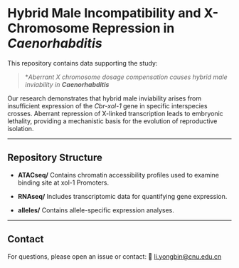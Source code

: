 # Hybrid Male Incompatibility and X-Chromosome Repression in *Caenorhabditis*

This repository contains data supporting the study:

> **Aberrant X chromosome dosage compensation causes hybrid male inviability in **Caenorhabditis***

Our research demonstrates that hybrid male inviability arises from insufficient expression of the *Cbr-xol-1* gene in specific interspecies crosses. Aberrant repression of X-linked transcription leads to embryonic lethality, providing a mechanistic basis for the evolution of reproductive isolation.

---

## Repository Structure

* **ATACseq/**
  Contains chromatin accessibility profiles used to examine binding site at xol-1 Promoters.

* **RNAseq/**
  Includes transcriptomic data for quantifying gene expression.

* **alleles/**
  Contains allele-specific expression analyses.


---

## Contact

For questions, please open an issue or contact:
📧 li.yongbin@cnu.edu.cn

